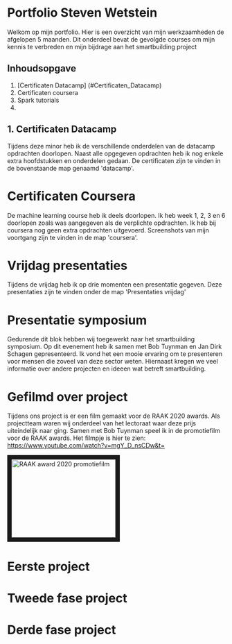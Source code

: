 # Portfolio Steven Wetstein
Welkom op mijn portfolio. Hier is een overzicht van mijn werkzaamheden de afgelopen 5 maanden. Dit onderdeel bevat de gevolgde courses 
om mijn kennis te verbreden en mijn bijdrage aan het smartbuilding project

## Inhoudsopgave
1. [Certificaten Datacamp] (#Certificaten_Datacamp)
2. Certificaten coursera
3. Spark tutorials
4. 

## 1. Certificaten Datacamp <a name="Certificaten_Datacamp"></a>
Tijdens deze minor heb ik de verschillende onderdelen van de datacamp opdrachten doorlopen. 
Naast alle opgegeven opdrachten heb ik nog enkele extra hoofdstukken en onderdelen gedaan.
De certificaten zijn te vinden in de bovenstaande map genaamd 'datacamp'.

# Certificaten Coursera
De machine learning course heb ik deels doorlopen. Ik heb week 1, 2, 3 en 6 doorlopen zoals was aangegeven als de verplichte opdrachten.
Ik heb bij coursera nog geen extra opdrachten uitgevoerd. Screenshots van mijn voortgang zijn te vinden in de map 'coursera'.

# Vrijdag presentaties
Tijdens de vrijdag heb ik op drie momenten een presentatie gegeven. Deze presentaties zijn te vinden onder de map 'Presentaties vrijdag'

# Presentatie symposium
Gedurende dit blok hebben wij toegewerkt naar het smartbuilding symposium. Op dit evenement heb ik samen met Bob Tuynman en Jan Dirk Schagen gepresenteerd.
Ik vond het een mooie ervaring om te presenteren voor mensen die zoveel van deze sector weten. Hiernaast kregen we veel informatie over andere projecten en ideeen wat betreft smartbuilding.

# Gefilmd over project
Tijdens ons project is er een film gemaakt voor de RAAK 2020 awards. Als projectteam waren wij onderdeel van het lectoraat waar deze prijs uiteindelijk naar ging.
Samen met Bob Tuynman speel ik in de promotiefilm voor de RAAK awards. Het filmpje is hier te zien:
https://www.youtube.com/watch?v=mgY_D_nsCDw&t=

<a href="http://www.youtube.com/watch?feature=player_embedded&v=mgY_D_nsCDw&t=
" target="_blank"><img src="http://img.youtube.com/vi/v=mgY_D_nsCDw&t=/0.jpg" 
alt="RAAK award 2020 promotiefilm" width="240" height="180" border="10" /></a>
# Eerste  project

# Tweede fase project

# Derde fase project







